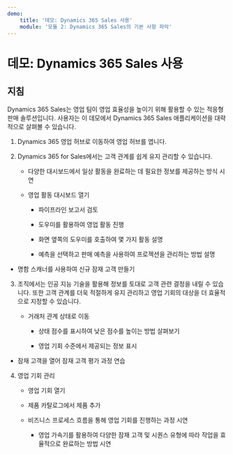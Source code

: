 ```yaml
---
demo:
    title: '데모: Dynamics 365 Sales 사용'
    module: '모듈 2: Dynamics 365 Sales의 기본 사항 파악'
---
```


# 데모: Dynamics 365 Sales 사용

## 지침

Dynamics 365 Sales는 영업 팀이 영업 효율성을 높이기 위해 활용할 수 있는 적응형 판매 솔루션입니다. 사용자는 이 데모에서 Dynamics 365 Sales 애플리케이션을 대략적으로 살펴볼 수 있습니다. 

1. Dynamics 365 영업 허브로 이동하여 영업 허브를 엽니다.

2. Dynamics 365 for Sales에서는 고객 관계를 쉽게 유지 관리할 수 있습니다.

	- 다양한 대시보드에서 일상 활동을 완료하는 데 필요한 정보를 제공하는 방식 시연 

	- 영업 활동 대시보드 열기

		- 파이프라인 보고서 검토 

		- 도우미를 활용하여 영업 활동 진행

		- 화면 옆쪽의 도우미를 호출하여 몇 가지 활동 설명

		- 예측을 선택하고 판매 예측을 사용하여 프로젝션을 관리하는 방법 설명 

- 명함 스캐너를 사용하여 신규 잠재 고객 만들기

3. 조직에서는 인공 지능 기술을 활용해 정보를 토대로 고객 관련 결정을 내릴 수 있습니다. 또한 고객 관계를 더욱 적절하게 유지 관리하고 영업 기회의 대상을 더 효율적으로 지정할 수 있습니다. 

	- 거래처 관계 상태로 이동

		- 상태 점수를 표시하여 낮은 점수를 높이는 방법 살펴보기

		- 영업 기회 수준에서 제공되는 정보 표시

- 잠재 고객을 열어 잠재 고객 평가 과정 연습

4. 영업 기회 관리

	- 영업 기회 열기 

	- 제품 카탈로그에서 제품 추가

	- 비즈니스 프로세스 흐름을 통해 영업 기회를 진행하는 과정 시연

		- 영업 가속기를 활용하여 다양한 잠재 고객 및 시퀀스 유형에 따라 작업을 효율적으로 완료하는 방법 시연 
